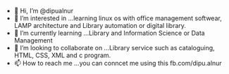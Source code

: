 - 👋 Hi, I’m @dipualnur
- 👀 I’m interested in ...learning linux os with office management softwear, LAMP architecture and Library automation or digital library.
- 🌱 I’m currently learning ...Library and Information Science or Data Management
- 💞️ I’m looking to collaborate on ...Library service such as cataloguing, HTML, CSS, XML and c program.
- 📫 How to reach me ...you can conncet me using this fb.com/dipu.alnur

<!---
dipualnur/dipualnur is a ✨ special ✨ repository because its `README.md` (this file) appears on your GitHub profile.
You can click the Preview link to take a look at your changes.
--->
